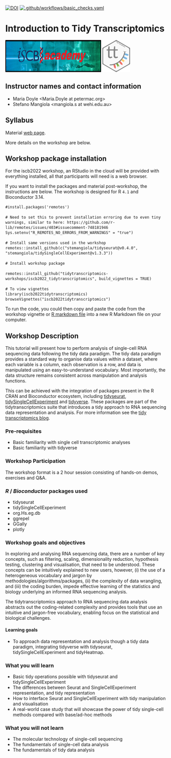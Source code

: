 <!-- badges: start -->
[![DOI](https://zenodo.org/badge/379767139.svg)](https://zenodo.org/badge/latestdoi/379767139)
[![.github/workflows/basic_checks.yaml](https://github.com/tidytranscriptomics-workshops/iscb2021_tidytranscriptomics/workflows/.github/workflows/basic_checks.yaml/badge.svg)](https://github.com/tidytranscriptomics-workshops/iscb2021_tidytranscriptomics/actions) 	
<!-- badges: end -->

# Introduction to Tidy Transcriptomics
<p float="left">
<img height="100" width="300" alt="iscbacademy" src="man/figures/ISCBacademy.png"/>
<img height="100" alt="tidybulk" src="https://github.com/Bioconductor/BiocStickers/blob/master/tidybulk/tidybulk.png?raw=true"/>
</p>

## Instructor names and contact information

* Maria Doyle <Maria.Doyle at petermac.org>  
* Stefano Mangiola <mangiola.s at wehi.edu.au>

## Syllabus

Material [web page](https://tidytranscriptomics-workshops.github.io/iscb2022_tidytranscriptomics/articles/tidytranscriptomics_case_study.html).

More details on the workshop are below.

## Workshop package installation 

For the iscb2022 workshop, an RStudio in the cloud will be provided with everything installed, all that participants will need is a web browser. 

If you want to install the packages and material post-workshop, the instructions are below. The workshop is designed for R `4.1` and Bioconductor 3.14.

```
#install.packages('remotes')

# Need to set this to prevent installation erroring due to even tiny warnings, similar to here: https://github.com/r-lib/remotes/issues/403#issuecomment-748181946
Sys.setenv("R_REMOTES_NO_ERRORS_FROM_WARNINGS" = "true")

# Install same versions used in the workshop
remotes::install_github(c("stemangiola/tidyseurat@v0.4.0", "stemangiola/tidySingleCellExperiment@v1.3.3"))

# Install workshop package

remotes::install_github("tidytranscriptomics-workshops/iscb2022_tidytranscriptomics", build_vignettes = TRUE)

# To view vignettes
library(iscb2022tidytranscriptomics)
browseVignettes("iscb2022tidytranscriptomics")
```

To run the code, you could then copy and paste the code from the workshop vignette or [R markdown file](https://raw.githubusercontent.com/tidytranscriptomics-workshops/iscb2022_tidytranscriptomics/master/vignettes/tidytranscriptomics.Rmd) into a new R Markdown file on your computer.

## Workshop Description

This tutorial will present how to perform analysis of single-cell RNA sequencing data following the tidy data paradigm. The tidy data paradigm provides a standard way to organise data values within a dataset, where each variable is a column, each observation is a row, and data is manipulated using an easy-to-understand vocabulary. Most importantly, the data structure remains consistent across manipulation and analysis functions.

This can be achieved with the integration of packages present in the R CRAN and Bioconductor ecosystem, including [tidyseurat](https://stemangiola.github.io/tidyseurat/), [tidySingleCellExperiment](https://stemangiola.github.io/tidySingleCellExperiment/) and [tidyverse](https://www.tidyverse.org/). These packages are part of the tidytranscriptomics suite that introduces a tidy approach to RNA sequencing data representation and analysis. For more information see the [tidy transcriptomics blog](https://stemangiola.github.io/tidytranscriptomics/).

### Pre-requisites

* Basic familiarity with single cell transcriptomic analyses
* Basic familiarity with tidyverse


### Workshop Participation

The workshop format is a 2 hour session consisting of hands-on demos, exercises and Q&A.

### _R_ / _Bioconductor_ packages used

* tidyseurat
* tidySingleCellExperiment
* org.Hs.eg.db
* ggrepel
* GGally
* plotly



### Workshop goals and objectives

In exploring and analysing RNA sequencing data, there are a number of key concepts, such as filtering, scaling, dimensionality reduction, hypothesis testing, clustering and visualisation, that need to be understood. These concepts can be intuitively explained to new users, however, (i) the use of a heterogeneous vocabulary and jargon by methodologies/algorithms/packages, (ii) the complexity of data wrangling, and (iii) the coding burden, impede effective learning of the statistics and biology underlying an informed RNA sequencing analysis.

The tidytranscriptomics approach to RNA sequencing data analysis abstracts out the coding-related complexity and provides tools that use an intuitive and jargon-free vocabulary, enabling focus on the statistical and biological challenges.

#### Learning goals

* To approach data representation and analysis though a tidy data paradigm, integrating tidyverse with tidyseurat, tidySingleCellExperiment and tidyHeatmap.

### What you will learn

* Basic tidy operations possible with tidyseurat and tidySingleCellExperiment
* The differences between Seurat and SingleCellExperiment representation, and tidy representation
* How to interface Seurat and SingleCellExperiment with tidy manipulation and visualisation
* A real-world case study that will showcase the power of tidy single-cell methods compared with base/ad-hoc methods

### What you will not learn

* The molecular technology of single-cell sequencing
* The fundamentals of single-cell data analysis
* The fundamentals of tidy data analysis

